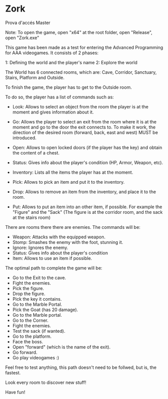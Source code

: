 # Zork
Prova d'accés Master

Note: To open the game, open "x64" at the root folder, open "Release", open "Zork.exe"

This game has been made as a test for entering the Advanced Programming for AAA videogames.
It consists of 2 phases:

1: Defining the world and the player's name
2: Explore the world

The World has 6 connected rooms, which are:
Cave, Corridor, Sanctuary, Stairs, Platform and Outside.

To finish the game, the player has to get to the Outside room.

To do so, the player has a list of commands such as:

- Look: Allows to select an object from the room the player is at the moment and gives information about it.
- Go: Allows the player to select an exit from the room where it is at the moment and go to the door the exit connects to.
      To make it work, the direction of the desired room (forward, back, east and west) MUST be introduced.

- Open: Allows to open locked doors (if the player has the key) and obtain the content of a chest.
- Status: Gives info about the player's condition (HP, Armor, Weapon, etc).
- Inventory: Lists all the items the player has at the moment.
- Pick: Allows to pick an item and put it to the inventory.
- Drop: Allows to remove an item from the inventory, and place it to the room.
- Put: Allows to put an item into an other item, if possible. For example the "Figure" and the "Sack" (The figure is at the corridor room, and the sack at the stairs room)

There are rooms there there are enemies. 
The commands will be:

- Weapon: Attacks with the equipped weapon.
- Stomp: Smashes the enemy with the foot, stunning it.
- Ignore: Ignores the enemy.
- Status:  Gives info about the player's condition
- Item: Allows to use an item if possible.

The optimal path to complete the game will be:

- Go to the Exit to the cave.
- Fight the enemies.
- Pick the figure.
- Drop the figure.
- Pick the key it contains.
- Go to the Marble Portal.
- Pick the Goat (has 20 damage).
- Go to the Marble portal.
- Go to the Corner.
- Fight the enemies.
- Test the sack (if wanted).
- Go to the platform.
- Face the boss.
- Open "forward" (which is the name of the exit).
- Go forward.
- Go play videogames :)

Feel free to test anything, this path doesn't need to be follwed, but is, the fastest.

Look every room to discover new stuff!

Have fun!
